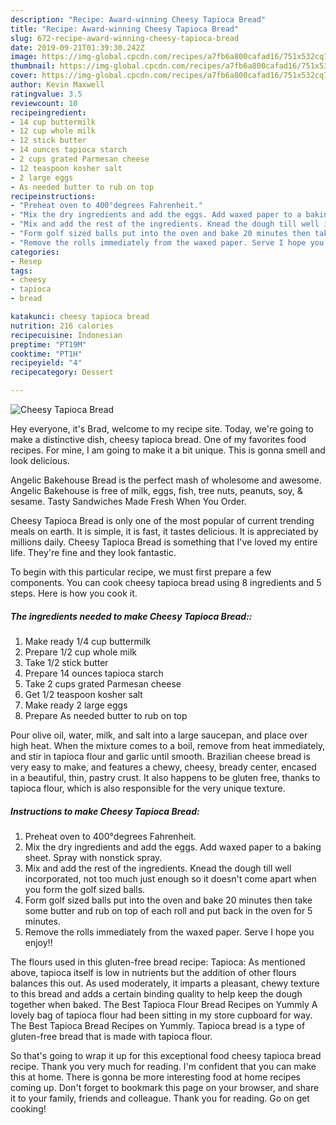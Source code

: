 ```yaml
---
description: "Recipe: Award-winning Cheesy Tapioca Bread"
title: "Recipe: Award-winning Cheesy Tapioca Bread"
slug: 672-recipe-award-winning-cheesy-tapioca-bread
date: 2019-09-21T01:39:30.242Z
image: https://img-global.cpcdn.com/recipes/a7fb6a800cafad16/751x532cq70/cheesy-tapioca-bread-recipe-main-photo.jpg
thumbnail: https://img-global.cpcdn.com/recipes/a7fb6a800cafad16/751x532cq70/cheesy-tapioca-bread-recipe-main-photo.jpg
cover: https://img-global.cpcdn.com/recipes/a7fb6a800cafad16/751x532cq70/cheesy-tapioca-bread-recipe-main-photo.jpg
author: Kevin Maxwell
ratingvalue: 3.5
reviewcount: 10
recipeingredient:
- 14 cup buttermilk
- 12 cup whole milk
- 12 stick butter
- 14 ounces tapioca starch
- 2 cups grated Parmesan cheese
- 12 teaspoon kosher salt
- 2 large eggs
- As needed butter to rub on top
recipeinstructions:
- "Preheat oven to 400°degrees Fahrenheit."
- "Mix the dry ingredients and add the eggs. Add waxed paper to a baking sheet. Spray with nonstick spray."
- "Mix and add the rest of the ingredients. Knead the dough till well incorporated, not too much just enough so it doesn&#39;t come apart when you form the golf sized balls."
- "Form golf sized balls put into the oven and bake 20 minutes then take some butter and rub on top of each roll and put back in the oven for 5 minutes."
- "Remove the rolls immediately from the waxed paper. Serve I hope you enjoy!!"
categories:
- Resep
tags:
- cheesy
- tapioca
- bread

katakunci: cheesy tapioca bread
nutrition: 216 calories
recipecuisine: Indonesian
preptime: "PT19M"
cooktime: "PT1H"
recipeyield: "4"
recipecategory: Dessert

---
```



![Cheesy Tapioca Bread](https://img-global.cpcdn.com/recipes/a7fb6a800cafad16/751x532cq70/cheesy-tapioca-bread-recipe-main-photo.jpg)

Hey everyone, it's Brad, welcome to my recipe site. Today, we're going to make a distinctive dish, cheesy tapioca bread. One of my favorites food recipes. For mine, I am going to make it a bit unique. This is gonna smell and look delicious.

Angelic Bakehouse Bread is the perfect mash of wholesome and awesome. Angelic Bakehouse is free of milk, eggs, fish, tree nuts, peanuts, soy, &amp; sesame. Tasty Sandwiches Made Fresh When You Order.

Cheesy Tapioca Bread is only one of the most popular of current trending meals on earth. It is simple, it is fast, it tastes delicious. It is appreciated by millions daily. Cheesy Tapioca Bread is something that I've loved my entire life. They're fine and they look fantastic.


To begin with this particular recipe, we must first prepare a few components. You can cook cheesy tapioca bread using 8 ingredients and 5 steps. Here is how you cook it.

##### The ingredients needed to make Cheesy Tapioca Bread::

1. Make ready 1/4 cup buttermilk
1. Prepare 1/2 cup whole milk
1. Take 1/2 stick butter
1. Prepare 14 ounces tapioca starch
1. Take 2 cups grated Parmesan cheese
1. Get 1/2 teaspoon kosher salt
1. Make ready 2 large eggs
1. Prepare As needed butter to rub on top


Pour olive oil, water, milk, and salt into a large saucepan, and place over high heat. When the mixture comes to a boil, remove from heat immediately, and stir in tapioca flour and garlic until smooth. Brazilian cheese bread is very easy to make, and features a chewy, cheesy, bready center, encased in a beautiful, thin, pastry crust. It also happens to be gluten free, thanks to tapioca flour, which is also responsible for the very unique texture. 

##### Instructions to make Cheesy Tapioca Bread:

1. Preheat oven to 400°degrees Fahrenheit.
1. Mix the dry ingredients and add the eggs. Add waxed paper to a baking sheet. Spray with nonstick spray.
1. Mix and add the rest of the ingredients. Knead the dough till well incorporated, not too much just enough so it doesn&#39;t come apart when you form the golf sized balls.
1. Form golf sized balls put into the oven and bake 20 minutes then take some butter and rub on top of each roll and put back in the oven for 5 minutes.
1. Remove the rolls immediately from the waxed paper. Serve I hope you enjoy!!


The flours used in this gluten-free bread recipe: Tapioca: As mentioned above, tapioca itself is low in nutrients but the addition of other flours balances this out. As used moderately, it imparts a pleasant, chewy texture to this bread and adds a certain binding quality to help keep the dough together when baked. The Best Tapioca Flour Bread Recipes on Yummly A lovely bag of tapioca flour had been sitting in my store cupboard for way. The Best Tapioca Bread Recipes on Yummly. Tapioca bread is a type of gluten-free bread that is made with tapioca flour. 

So that's going to wrap it up for this exceptional food cheesy tapioca bread recipe. Thank you very much for reading. I'm confident that you can make this at home. There is gonna be more interesting food at home recipes coming up. Don't forget to bookmark this page on your browser, and share it to your family, friends and colleague. Thank you for reading. Go on get cooking!
